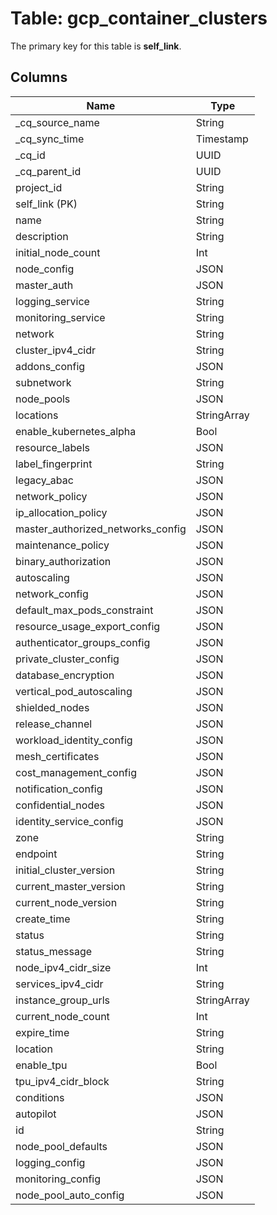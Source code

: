 # Table: gcp_container_clusters



The primary key for this table is **self_link**.



## Columns
| Name          | Type          |
| ------------- | ------------- |
|_cq_source_name|String|
|_cq_sync_time|Timestamp|
|_cq_id|UUID|
|_cq_parent_id|UUID|
|project_id|String|
|self_link (PK)|String|
|name|String|
|description|String|
|initial_node_count|Int|
|node_config|JSON|
|master_auth|JSON|
|logging_service|String|
|monitoring_service|String|
|network|String|
|cluster_ipv4_cidr|String|
|addons_config|JSON|
|subnetwork|String|
|node_pools|JSON|
|locations|StringArray|
|enable_kubernetes_alpha|Bool|
|resource_labels|JSON|
|label_fingerprint|String|
|legacy_abac|JSON|
|network_policy|JSON|
|ip_allocation_policy|JSON|
|master_authorized_networks_config|JSON|
|maintenance_policy|JSON|
|binary_authorization|JSON|
|autoscaling|JSON|
|network_config|JSON|
|default_max_pods_constraint|JSON|
|resource_usage_export_config|JSON|
|authenticator_groups_config|JSON|
|private_cluster_config|JSON|
|database_encryption|JSON|
|vertical_pod_autoscaling|JSON|
|shielded_nodes|JSON|
|release_channel|JSON|
|workload_identity_config|JSON|
|mesh_certificates|JSON|
|cost_management_config|JSON|
|notification_config|JSON|
|confidential_nodes|JSON|
|identity_service_config|JSON|
|zone|String|
|endpoint|String|
|initial_cluster_version|String|
|current_master_version|String|
|current_node_version|String|
|create_time|String|
|status|String|
|status_message|String|
|node_ipv4_cidr_size|Int|
|services_ipv4_cidr|String|
|instance_group_urls|StringArray|
|current_node_count|Int|
|expire_time|String|
|location|String|
|enable_tpu|Bool|
|tpu_ipv4_cidr_block|String|
|conditions|JSON|
|autopilot|JSON|
|id|String|
|node_pool_defaults|JSON|
|logging_config|JSON|
|monitoring_config|JSON|
|node_pool_auto_config|JSON|